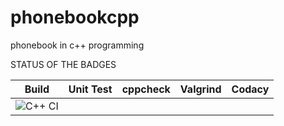 # phonebookcpp
 phonebook in c++ programming


STATUS OF THE BADGES

|  Build | Unit Test  |  cppcheck |  Valgrind | Codacy  |
|---|---|---|---|---|
|   ![C++ CI](https://github.com/stepin105209/phonebookcpp/workflows/C++%20CI/badge.svg) |   |   |   |   |
